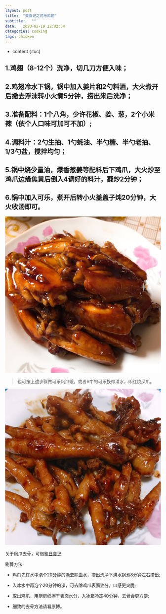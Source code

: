 ```yaml
---
layout: post
title:  "美食记之可乐鸡翅"
subtitle:   ""
date:   2020-02-19 22:02:54
categories: cooking
tags: chicken
---
```


* content
{:toc}


## 1.鸡翅（8-12个）洗净，切几刀方便入味；

## 2.鸡翅冷水下锅，锅中加入姜片和2勺料酒，大火煮开后撇去浮沫转小火煮5分钟，捞出来后洗净；

## 3.准备配料：1个八角，少许花椒、姜、葱，2个小米辣（依个人口味可加可不加）;

## 4.调料汁：2勺生抽、1勺蚝油、半勺糖、半勺老抽、1/3勺盐，搅拌均匀；

## 5.锅中烧少量油，爆香葱姜等配料后下鸡爪，大火炒至鸡爪边缘焦黄后倒入4调好的料汁，翻炒2分钟；

## 6.锅中加入可乐，煮开后转小火盖盖子炖20分钟，大火收汤即可。

![](https://raw.githubusercontent.com/tingting-huang/PicGo/master/blog_files/img/PicGo-GitHub-PicBed/可乐鸡翅.jpg)

>也可按上述步骤做可乐凤爪哦，或者6中的可乐换做清水，即红烧凤爪。

![](https://raw.githubusercontent.com/tingting-huang/PicGo/master/blog_files/img/PicGo-GitHub-PicBed/红烧凤爪2.jpg)

关于凤爪去骨，可借鉴[日食记](https://weibointl.api.weibo.cn/share/124819396.html?weibo_id=4390733547199117)

剔骨方法

* 鸡爪先在水中泡个20分钟的澡去除血水，捞出洗净下沸水锅煮8分钟左右捞出;

* 入冰水中再泡个20分钟的澡，可去除鸡爪表面油分，口感更爽脆;

* 取出鸡爪，用厨房纸擦干表面水分，入冰箱冷冻40分钟，去骨会更方便;

* 细致的去骨方法请看原博。